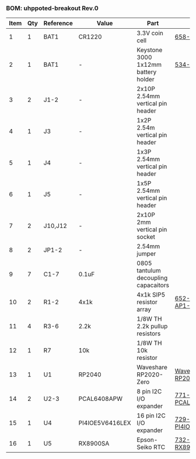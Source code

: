 ### BOM: uhppoted-breakout Rev.0

| Item | Qty | Reference | Value           | Part                                 | Mouser                                                                         |
|------|-----|-----------|-----------------|--------------------------------------|--------------------------------------------------------------------------------|
| 1    | 1   | BAT1      | CR1220          | 3.3V coin cell                       | [658-CR1220](https://www.mouser.ca/ProductDetail/658-CR1220)                   |
| 2    | 1   | BAT1      | -               | Keystone 3000 1x12mm battery holder  | [534-3000](https://www.mouser.ca/ProductDetail/534-3000)                       |
| 3    | 2   | J1-2      | -               | 2x10P 2.54mm vertical pin header     |                                                                                |
| 4    | 1   | J3        | -               | 1x2P 2.54m vertical pin header       |                                                                                |
| 5    | 1   | J4        | -               | 1x3P 2.54mm vertical pin header      |                                                                                |
| 6    | 1   | J5        | -               | 1x5P 2.54mm vertical pin header      |                                                                                |
| 7    | 2   | J10,J12   | -               | 2x10P 2mm vertical pin socket        |                                                                                |
| 8    | 2   | JP1-2     | -               | 2.54mm jumper                        |                                                                                |
| 9    | 7   | C1-7      | 0.1uF           | 0805 tantulum decoupling capacaitors |                                                                                |
| 10   | 2   | R1-2      | 4x1k            | 4x1k SIP5 resistor array             | [652-4605X-AP1-102LF](https://www.mouser.ca/ProductDetail/652-4605X-AP1-102LF) |
| 11   | 4   | R3-6      | 2.2k            | 1/8W TH 2.2k pullup resistors        |                                                                                |
| 12   | 1   | R7        | 10k             | 1/8W TH 10k resistor                 |                                                                                |
| 13   | 1   | U1        | RP2040          | Waveshare RP2020-Zero                | [WaveShare RP2040-Zero](https://www.waveshare.com/rp2040-zero.htm)             |
| 14   | 2   | U2-3      | PCAL6408APW     | 8 pin I2C I/O expander               | [771-PCAL6408APWJ](https://www.mouser.ca/ProductDetail/771-PCAL6408APWJ)       |
| 15   | 1   | U4        | PI4IOE5V6416LEX | 16 pin I2C I/O expander              | [729-PI4IOE5V6416LEX](https://www.mouser.ca/ProductDetail/729-PI4IOE5V6416LEX) |
| 16   | 1   | U5        | RX8900SA        | Epson-Seiko RTC                      | [732-RX8900SAUA0SN](https://www.mouser.ca/ProductDetail/732-RX8900SAUA0SN)     |
